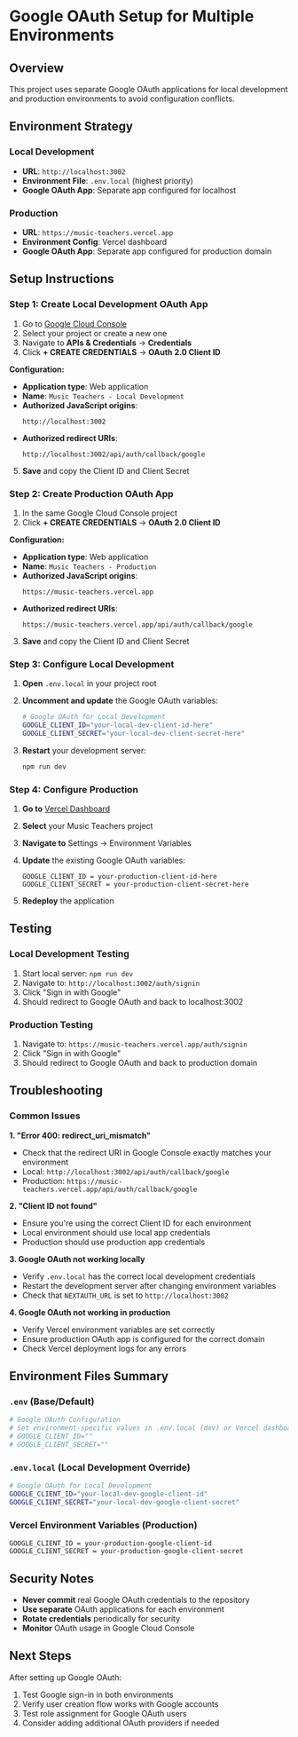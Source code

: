 # Google OAuth Setup for Multiple Environments

## Overview
This project uses separate Google OAuth applications for local development and production environments to avoid configuration conflicts.

## Environment Strategy

### Local Development
- **URL**: `http://localhost:3002`
- **Environment File**: `.env.local` (highest priority)
- **Google OAuth App**: Separate app configured for localhost

### Production
- **URL**: `https://music-teachers.vercel.app`
- **Environment Config**: Vercel dashboard
- **Google OAuth App**: Separate app configured for production domain

## Setup Instructions

### Step 1: Create Local Development OAuth App

1. Go to [Google Cloud Console](https://console.cloud.google.com/)
2. Select your project or create a new one
3. Navigate to **APIs & Credentials** → **Credentials**
4. Click **+ CREATE CREDENTIALS** → **OAuth 2.0 Client ID**

**Configuration:**
- **Application type**: Web application
- **Name**: `Music Teachers - Local Development`
- **Authorized JavaScript origins**:
  ```
  http://localhost:3002
  ```
- **Authorized redirect URIs**:
  ```
  http://localhost:3002/api/auth/callback/google
  ```

5. **Save** and copy the Client ID and Client Secret

### Step 2: Create Production OAuth App

1. In the same Google Cloud Console project
2. Click **+ CREATE CREDENTIALS** → **OAuth 2.0 Client ID**

**Configuration:**
- **Application type**: Web application
- **Name**: `Music Teachers - Production`
- **Authorized JavaScript origins**:
  ```
  https://music-teachers.vercel.app
  ```
- **Authorized redirect URIs**:
  ```
  https://music-teachers.vercel.app/api/auth/callback/google
  ```

3. **Save** and copy the Client ID and Client Secret

### Step 3: Configure Local Development

1. **Open** `.env.local` in your project root
2. **Uncomment and update** the Google OAuth variables:
   ```bash
   # Google OAuth for Local Development
   GOOGLE_CLIENT_ID="your-local-dev-client-id-here"
   GOOGLE_CLIENT_SECRET="your-local-dev-client-secret-here"
   ```

3. **Restart** your development server:
   ```bash
   npm run dev
   ```

### Step 4: Configure Production

1. **Go to** [Vercel Dashboard](https://vercel.com/dashboard)
2. **Select** your Music Teachers project
3. **Navigate to** Settings → Environment Variables
4. **Update** the existing Google OAuth variables:
   ```
   GOOGLE_CLIENT_ID = your-production-client-id-here
   GOOGLE_CLIENT_SECRET = your-production-client-secret-here
   ```

5. **Redeploy** the application

## Testing

### Local Development Testing
1. Start local server: `npm run dev`
2. Navigate to: `http://localhost:3002/auth/signin`
3. Click "Sign in with Google"
4. Should redirect to Google OAuth and back to localhost:3002

### Production Testing
1. Navigate to: `https://music-teachers.vercel.app/auth/signin`
2. Click "Sign in with Google"
3. Should redirect to Google OAuth and back to production domain

## Troubleshooting

### Common Issues

**1. "Error 400: redirect_uri_mismatch"**
- Check that the redirect URI in Google Console exactly matches your environment
- Local: `http://localhost:3002/api/auth/callback/google`
- Production: `https://music-teachers.vercel.app/api/auth/callback/google`

**2. "Client ID not found"**
- Ensure you're using the correct Client ID for each environment
- Local environment should use local app credentials
- Production should use production app credentials

**3. Google OAuth not working locally**
- Verify `.env.local` has the correct local development credentials
- Restart the development server after changing environment variables
- Check that `NEXTAUTH_URL` is set to `http://localhost:3002`

**4. Google OAuth not working in production**
- Verify Vercel environment variables are set correctly
- Ensure production OAuth app is configured for the correct domain
- Check Vercel deployment logs for any errors

## Environment Files Summary

### `.env` (Base/Default)
```bash
# Google OAuth Configuration 
# Set environment-specific values in .env.local (dev) or Vercel dashboard (prod)
# GOOGLE_CLIENT_ID=""
# GOOGLE_CLIENT_SECRET=""
```

### `.env.local` (Local Development Override)
```bash
# Google OAuth for Local Development
GOOGLE_CLIENT_ID="your-local-dev-google-client-id"
GOOGLE_CLIENT_SECRET="your-local-dev-google-client-secret"
```

### Vercel Environment Variables (Production)
```
GOOGLE_CLIENT_ID = your-production-google-client-id
GOOGLE_CLIENT_SECRET = your-production-google-client-secret
```

## Security Notes

- **Never commit** real Google OAuth credentials to the repository
- **Use separate** OAuth applications for each environment
- **Rotate credentials** periodically for security
- **Monitor** OAuth usage in Google Cloud Console

## Next Steps

After setting up Google OAuth:
1. Test Google sign-in in both environments
2. Verify user creation flow works with Google accounts
3. Test role assignment for Google OAuth users
4. Consider adding additional OAuth providers if needed